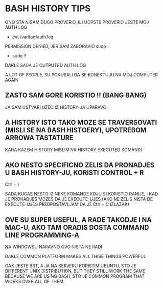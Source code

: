 # BASH HISTORY TIPS

ONO STA NISAM DUGO PROVERIO, ILI UOPSTE PROVERIO JESTE MOJ AUTH LOG

- cat /var/log/auth.log

PERMISSION DENIED, JER SAM ZABORAVIO sudo

- sudo !!

DAKLE SADA JE OUTPUTED AUTH LOG

A LOT OF PEOPLE, SU POKUSALI DA SE KONEKTUJU NA MOJ COMPUTER AGAIN

## ZASTO SAM GORE KORISTIO !! (BANG BANG)

JA SAM USTVARI UZEO IZ HISTORY-JA UPARAVO

## A HISTORY ISTO TAKO MOZE SE TRAVERSOVATI (MISLI SE NA BASH HISTOERY), UPOTREBOM ARROWA TASTATURE

KADA KAZEM HISTORY MISLIM NA HISTORY EXECUTED KOMANDI

## AKO NESTO SPECIFICNO ZELIS DA PRONADJES U BASH HISTORY-JU, KORISTI CONTROL + R

Ctrl + r

SADA KUCAS NESTO IZ NEKE KOMANDE KOJU SI KORISTIO RANIJE, I KAD JE PRONADJES MOZES DA JE EXECUTE-UJES (AKO NE ZELIS NISTA DE EXECUTE-UJES PREDPOSTAVLJAM DA JE Ctrl + C IZLAZAK)

## OVE SU SUPER USEFUL, A RADE TAKODJE I NA MAC-U, AKO TAM ORADIS DOSTA COMMAND LINE PROGRAMMING-A

NA WINDOWSU NARAVNO OVO NISTA NE RADI

DAKLE COMMON PLATFORM MAKES ALL THISE THINGS POWERFUL

OAX JESTE BST, A JA NA SERVERU KORISTIM UBUNTU, STO JE DIFFERENT UNIX DISTRIBUTION, BUT THEY STILL WORK THE SAME BECAUSE WE ARE USING BASH, STO JE COMMON PROGRAM THAT WORKS OVER ALL OF THEM